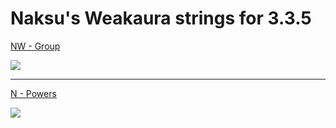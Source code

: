 # Naksu's Weakaura strings for 3.3.5
[NW - Group](https://github.com/Naksua/Naksu-Weakauras/blob/main/NW%20-%20Group/NW%20-%20Group.txt)

<img src="https://cdn.discordapp.com/attachments/837354219911643209/881166634172182538/NW_-_Group.png">

***

[N - Powers](https://github.com/Naksua/Naksu-Weakauras/blob/main/N%20-%20Powers/N%20-%20Powers.txt)

<img src="https://cdn.discordapp.com/attachments/837354219911643209/881166603255963689/N_-_Powers.png">
